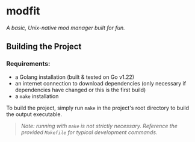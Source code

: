 # modfit

*A basic, Unix-native mod manager built for fun.*

## Building the Project

### Requirements:

- a Golang installation (built & tested on Go v1.22)
- an internet connection to download dependencies (only necessary if dependencies have changed or this is the first build)
- a `make` installation

To build the project, simply run `make` in the project's root directory to build the output executable.

> _Note: running with `make` is not strictly necessary. Reference the provided `Makefile` for typical development commands._
